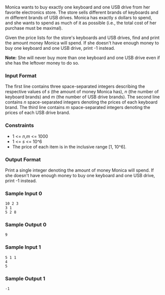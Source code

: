 Monica wants to buy exactly one keyboard and one USB drive from her favorite electronics store. The store sells different brands of keyboards and *m* different brands of USB drives. Monica has exactly *s* dollars to spend, and she wants to spend as much of it as possible (i.e., the total cost of her purchase must be maximal).

Given the price lists for the store's keyboards and USB drives, find and print the amount money Monica will spend. If she doesn't have enough money to buy one keyboard and one USB drive, print -1 instead.

**Note:** She will never buy more than one keyboard and one USB drive even if she has the leftover money to do so.

### Input Format

The first line contains three space-separated integers describing the respective values of *s* (the amount of money Monica has), *n* (the number of keyboard brands) and *m* (the number of USB drive brands). 
The second line contains *n* space-separated integers denoting the prices of each keyboard brand. 
The third line contains *m* space-separated integers denoting the prices of each USB drive brand.

### Constraints

* 1 <= *n*,*m* <= 1000
* 1 <= *s* <= 10^6
* The price of each item is in the inclusive range [1, 10^6].

### Output Format

Print a single integer denoting the amount of money Monica will spend. If she doesn't have enough money to buy one keyboard and one USB drive, print -1 instead.

### Sample Input 0
```
10 2 3
3 1
5 2 8
```
### Sample Output 0
```
9
```
### Sample Input 1
```
5 1 1
4
5
```
### Sample Output 1
```
-1
```
